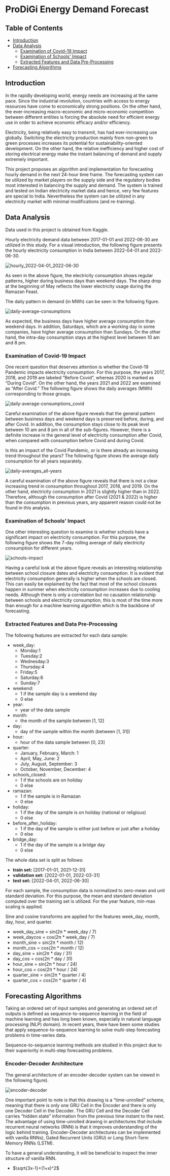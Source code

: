 # ProDiGi Energy Demand Forecast
## Table of Contents
* [Introduction](#introduction)
* [Data Analysis](#data-analysis)
  - [Examination of Covid-19 Impact](#examination-of-covid-19-impact)
  - [Examination of Schools' Impact](#examination-of-schools-impact)
  - [Extracted Features and Data Pre-Processing](#extracted-features-and-data-pre-processing)
* [Forecasting Algorithms](#forecasting-algorithms)

## Introduction
In the rapidly developing world, energy needs are increasing at the same pace. Since the industrial revolution, countries with access to energy resources have come to economically strong positions. On the other hand, the ever-increasing macro-economic and micro-economic competition between different entities is forcing the absolute need for efficient energy use in order to achieve economic efficacy and/or efficiency.

Electricity, being relatively easy to transmit, has had ever-increasing use globally. Switching the electricity production mainly from non-green to green processes increases its potential for sustainability-oriented development. On the other hand, the relative inefficiency and higher cost of storing electrical energy make the instant balancing of demand and supply extremely important. 

This project proposes an algorithm and implementation for forecasting hourly demand in the next 24-hour time frame. The forecasting system can be utilized by market players on the supply side and the regulatory bodies most interested in balancing the supply and demand. The system is trained and tested on Indian electricity market data and hence, very few features are special to India. Nevertheless the system can be utilized in any electricity market with minimal modifications (and re-training).

## Data Analysis

Data used in this project is obtained from Kaggle.

Hourly electricity demand data between 2017-01-01 and 2022-06-30 are utilized in this study. For a visual introduction, the following figure presents the hourly electricity consumption in India between 2022-04-01 and 2022-06-30.

![hourly_2022-04-01_2022-06-30](./images/hourly_2022-04-01_2022-06-30.png)

As seen in the above figure, the electricity consumption shows regular patterns, higher during business days than weekend days. The sharp drop at the beginning of May reflects the lower electricity usage during the Ramazan Feast.

The daily pattern in demand (in MWh) can be seen in the following figure.

![daily-average-consumptions](./images/daily-average-consumptions.png)

As expected, the business days have higher average consumption than weekend days. In addition, Saturdays, which are a working day in some companies, have higher average consumption than Sundays. On the other hand, the intra-day consumption stays at the highest level between 10 am and 8 pm.

### Examination of Covid-19 Impact

One recent question that deserves attention is whether the Covid-19 Pandemic impacts electricity consumption. For this purpose, the years 2017, 2018, and 2019 are labeled “Before Covid”, whereas 2020 is marked as “During Covid”. On the other hand, the years 2021 and 2022 are examined as “After Covid.” The following figure shows the daily averages (MWh) corresponding to those groups.

![daily-average-consumptions_covid](./images/daily-average-consumptions_covid.png)

Careful examination of the above figure reveals that the general pattern between business days and weekend days is preserved before, during, and after Covid. In addition, the consumption stays close to its peak level between 10 am and 8 pm in all of the sub-figures. However, there is a definite increase in the general level of electricity consumption after Covid, when compared with consumption before Covid and during Covid. 

Is this an impact of the Covid Pandemic, or is there already an increasing trend throughout the years? The following figure shows the average daily consumption for all years separately.

![daily-averages_all-years](./images/daily-averages_all-years.png)

A careful examination of the above figure reveals that there is not a clear increasing trend in consumption throughout 2017, 2018, and 2019. On the other hand, electricity consumption in 2021 is slightly higher than in 2022. Therefore, although the consumption after Covid (2021 & 2022) is higher than the consumption in previous years, any apparent reason could not be found in this analysis.

### Examination of Schools' Impact

One other interesting question to examine is whether schools have a significant impact on electricity consumption. For this purpose, the following figure shows the 7-day rolling average of daily electricity consumption for different years.

![schools-impact](./images/schools-impact.png)

Having a careful look at the above figure reveals an interesting relationship between school closure dates and electricity consumption. It is evident that electricity consumption generally is higher when the schools are closed. This can easily be explained by the fact that most of the school closures happen in summer when electricity consumption increases due to cooling needs. Although there is only a correlation but no causation relationship between schools and electricity consumption, this is most of the time more than enough for a machine learning algorithm which is the backbone of forecasting.

### Extracted Features and Data Pre-Processing

The following features are extracted for each data sample:

* week_day:
  - Monday:1
  - Tuesday:2
  - Wednesday:3
  - Thursday:4
  - Friday:5
  - Saturday:6
  - Sunday:7
* weekend:
  - 1 if the sample day is a weekend day
  - 0 else
* year:
  - year of the data sample
* month:
  - the month of the sample between [1, 12]
* day:
  - day of the sample within the month (between [1, 31])
* hour:
  - hour of the data sample between [0, 23]
* quarter:
  - January, February, March: 1
  - April, May, June: 2
  - July, August, September: 3
  - October, November, December: 4
* schools_closed:
  - 1 if the schools are on holiday
  - 0 else
* ramazan:
  - 1 if the sample is in Ramazan
  - 0 else
* holiday:
  - 1 if the day of the sample is on holiday (national or religious)
  - 0 else
* before_after_holiday:
  - 1 if the day of the sample is either just before or just after a holiday
  - 0 else
* bridge_day:
  - 1 if the day of the sample is a bridge day
  - 0 else

The whole data set is split as follows:

* __train set:__ [2017-01-01, 2021-12-31]
* __validation set:__ [2022-01-01, 2022-03-31]
* __test set:__ [2022-04-01, 2022-06-30]

For each sample, the consumption data is normalized to zero-mean and unit standard deviation. For this purpose, the mean and standard deviation computed over the training set is utilized. For the year feature, min-max scaling is applied.

Sine and cosine transforms are applied for the features week_day, month, day, hour, and quarter.

* week_day_sine = sin(2π * week_day / 7)
* week_daycos = cos(2π * week_day / 7)
* month_sine = sin(2π * month / 12)
* month_cos = cos(2π * month / 12)
* day_sine = sin(2π * day / 31)
* day_cos = cos(2π * day / 31)
* hour_sine = sin(2π * hour / 24)
* hour_cos = cos(2π * hour / 24)
* quarter_sine = sin(2π * quarter / 4)
* quarter_cos = cos(2π * quarter / 4)


## Forecasting Algorithms

Taking an ordered set of input samples and generating an ordered set of outputs is defined as sequence-to-sequence learning in the field of machine learning and has long been known, especially in natural language processing (NLP) domain). In recent years, there have been some studies that apply sequence-to-sequence learning to solve multi-step forecasting problems in time-series data. 

Sequence-to-sequence learning methods are studied in this project due to their superiority in multi-step forecasting problems.

### Encoder-Decoder Architecture

The general architecture of an encoder-decoder system can be viewed in the following figure). 

![encoder-decoder](https://miro.medium.com/max/700/1*62xsdc5F5DNdLXluQojeBg.png)

One important point to note is that this drawing is a “time-unrolled” scheme, meaning that there is only one GRU Cell in the Encoder and there is only one Decoder Cell in the Decoder. The GRU Cell and the Decoder Cell carries “hidden state” information from the previous time instant to the next. The advantage of using time-unrolled drawing in architectures that include recurrent neural networks (RNN) is that it improves understanding of the logic behind training. Encoder-Decoder architectures can be implemented with vanilla RNNs), Gated Recurrent Units (GRU) or Long Short-Term Memory RNNs (LSTM).

To have a general understanding, it will be beneficial to inspect the inner structure of vanilla RNN.


* $\sqrt{3x-1}+(1+x)^2$





